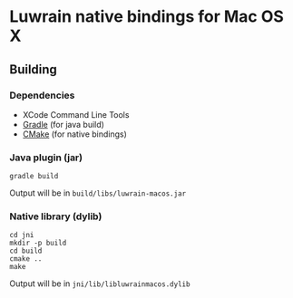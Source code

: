 # Luwrain native bindings for Mac OS X

## Building

### Dependencies
* XCode Command Line Tools
* [Gradle](http://www.gradle.org/) (for java build)
* [CMake](http://www.cmake.org/) (for native bindings)

### Java plugin (jar)
```
gradle build
```
Output will be in `build/libs/luwrain-macos.jar`
### Native library (dylib)
```
cd jni
mkdir -p build
cd build
cmake ..
make
```
Output will be in `jni/lib/libluwrainmacos.dylib`
